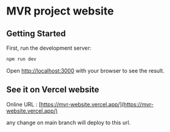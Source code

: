 # MVR project website

## Getting Started

First, run the development server:

```bash
npm run dev
```

Open [http://localhost:3000](http://localhost:3000) with your browser to see the result.

## See it on Vercel website

Online URL : [https://mvr-website.vercel.app/](https://mvr-website.vercel.app/)

any change on main branch will deploy to this url.